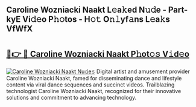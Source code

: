 ## Caroline Wozniacki Naakt L𝚎a𝚔ed N𝚞𝚍e - Part-kyE Vi𝚍𝚎o P𝚑𝚘tos - H𝚘𝚝 O𝚗𝚕yf𝚊ns L𝚎a𝚔s VfWfX

# <h2><a href="http://kfbri2.oniu.top/?m=Caroline+Wozniacki+Naakt">🔗👉 🔴 Caroline Wozniacki Naakt P𝚑ot𝚘𝚜 V𝚒d𝚎o</a></h2>

[![Caroline Wozniacki Naakt Nu𝚍e𝚜](https://i.imgur.com/0qMVB7G.gif)](http://kfbri2.oniu.top/?m=Caroline+Wozniacki+Naakt)
Digital artist and amusement provider Caroline Wozniacki Naakt, famed for disseminating dance and lifestyle content via viral dance sequences and succinct videos. Trailblazing technologist Caroline Wozniacki Naakt, recognized for their innovative solutions and commitment to advancing technology.  
